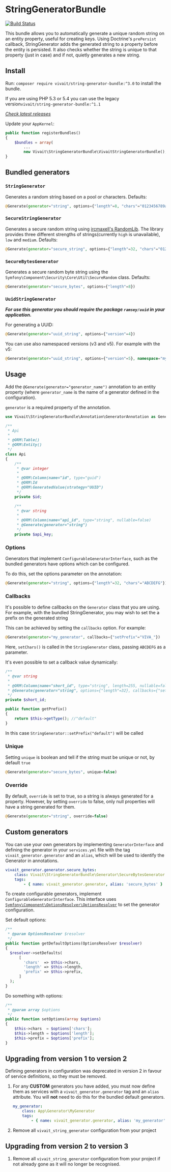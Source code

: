 # StringGeneratorBundle

[![Build Status](https://travis-ci.org/vivait/StringGeneratorBundle.svg?branch=master)](https://travis-ci.org/vivait/StringGeneratorBundle)

This bundle allows you to automatically generate a unique random string on an entity property, useful for
creating keys. Using Doctrine's `prePersist` callback, StringGenerator adds the generated string to a property
before the entity is persisted. It also checks whether the string is unique to that property (just in case) and if not, quietly
generates a new string.

## Install

Run: `composer require vivait/string-generator-bundle:^3.0` to install the bundle.

If you are using PHP 5.3 or 5.4 you can use the legacy version`vivait/string-generator-bundle:^1.1`

[*Check latest releases*](https://github.com/vivait/StringGeneratorBundle/releases)

Update your `AppKernel`:
```php
public function registerBundles()
{
    $bundles = array(
        ...
        new Vivait\StringGeneratorBundle\VivaitStringGeneratorBundle(),
}
```  

## Bundled generators

### `StringGenerator`
Generates a random string based on a pool or characters. Defaults:

```php
@Generate(generator="string", options={"length"=8, "chars"="0123456789abcdefghijklmnopqrstuvwxyzABCDEFGHIJKLMNOPQRSTUVWXYZ", "prefix"=""})
```

### `SecureStringGenerator`
Generates a secure random string using [ircmaxell's RandomLib](https://github.com/ircmaxell/RandomLib). The library provides three different strengths of
strings(currently `high` is unavailable), `low` and `medium`. Defaults:

```php
@Generate(generator="secure_string", options={"length"=32, "chars"="0123456789abcdefghijklmnopqrstuvwxyzABCDEFGHIJKLMNOPQRSTUVWXYZ", "strength"="medium"})
```

### `SecureBytesGenerator`
Generates a secure random byte string using the `Symfony\Component\Security\Core\Util\SecureRandom` class. Defaults:

```php
@Generate(generator="secure_bytes", options={"length"=8})
```

### `UuidStringGenerator`
***For use this generator you should require the package ```ramsey/uuid``` in your application.***

For generating a UUID:

```php
@Generate(generator="uuid_string", options={"version"=4})
```

You can use also namespaced versions (v3 and v5). For example with the v5:
```php
@Generate(generator="uuid_string", options={"version"=5}, namespace="my_namespace")
```

## Usage
Add the `@Generate(generator="generator_name")` annotation to an entity property
(where `generator_name` is the name of a generator defined in the configuration).

`generator` is a required property of the annotation.

```php
use Vivait\StringGeneratorBundle\Annotation\GeneratorAnnotation as Generate;

/**
 * Api
 *
 * @ORM\Table()
 * @ORM\Entity()
 */
class Api
{
    /**
     * @var integer
     *
     * @ORM\Column(name="id", type="guid")
     * @ORM\Id
     * @ORM\GeneratedValue(strategy="UUID")
     */
    private $id;

    /**
     * @var string
     *
     * @ORM\Column(name="api_id", type="string", nullable=false)
     * @Generate(generator="string")
     */
    private $api_key;
```

### Options

Generators that implement `ConfigurableGeneratorInterface`, such as the bundled generators have options which can be configured.

To do this, set the options parameter on the annotation:

```php
@Generate(generator="string", options={"length"=32, "chars"="ABCDEFG"})
```

### Callbacks

It's possible to define callbacks on the `Generator` class that you are using.
For example, with the bundled StringGenerator, you may wish to set the a prefix on the generated string

This can be achieved by setting the `callbacks` option. For example:

```php
@Generate(generator="my_generator", callbacks={"setPrefix"="VIVA_"})
```

Here, `setChars()` is called in the `StringGenerator` class, passing `ABCDEFG` as a parameter.

It's even possible to set a callback value dynamically:

```php
/**
 * @var string
 *
 * @ORM\Column(name="short_id", type="string", length=255, nullable=false)
 * @Generate(generator="string", options={"length"=32}, callbacks={"setPrefix"="getPrefix"})
 */
private $short_id;

public function getPrefix()
{
    return $this->getType(); //"default"
}
```

In this case `StringGenerator::setPrefix("default")` will be called


### Unique

Setting `unique` is boolean and tell if the string must be unique or not, by default `true`

```php
@Generate(generator="secure_bytes", unique=false)
```

### Override

By default, `override` is set to true, so a string is always generated for a property.
However, by setting `override` to false, only null properties will have a string generated for them.

```php
@Generate(generator="string", override=false)
```


## Custom generators
You can use your own generators by implementing `GeneratorInterface` and defining the generator in your `services.yml` file with the tag `vivait_generator.generator` and an `alias`, which will be used to identify the Generator in annotations.

```yaml
vivait_generator.generator.secure_bytes:
    class: Vivait\StringGeneratorBundle\Generator\SecureBytesGenerator
    tags:
        - { name: vivait_generator.generator, alias: 'secure_bytes' }
```

To create configurable generators, implement `ConfigurableGeneratorInterface`. This interface uses
[`Symfony\Component\OptionsResolver\OptionsResolver`](http://symfony.com/doc/current/components/options_resolver.html) to set the generator configuration.

Set default options:

```php
/**
 * @param OptionsResolver $resolver
 */
public function getDefaultOptions(OptionsResolver $resolver)
{
  $resolver->setDefaults(
      [
        'chars'  => $this->chars,
        'length' => $this->length,
        'prefix' => $this->prefix,
      ]
  );
}
  ```

Do something with options:

```php
/**
 * @param array $options
 */
public function setOptions(array $options)
{
    $this->chars  = $options['chars'];
    $this->length = $options['length'];
    $this->prefix = $options['prefix'];
}
```

## Upgrading from version 1 to version 2
Defining generators in configuration was deprecated in version 2 in favour of service definitions, so they must be removed.

1. For any **CUSTOM** generators you have added, you must now define them as services with a `vivait_generator.generator` tag and an `alias` attribute. You will **not** need to do this for the bundled default generators.

    ```yaml
    my_generator:
        class: App\Generator\MyGenerator
        tags:
            - { name: vivait_generator.generator, alias: 'my_generator' }
    ```

1. Remove all `vivait_string_generator` configuration from your project  

## Upgrading from version 2 to version 3
1. Remove all `vivait_string_generator` configuration from your project if not already gone as it will no longer be recognised.
